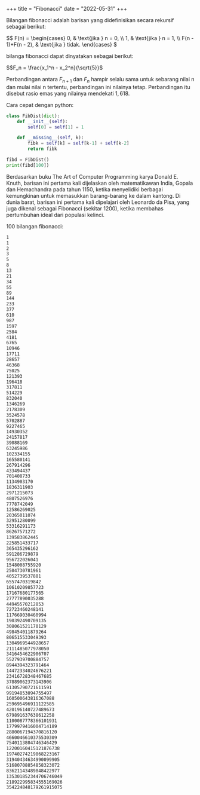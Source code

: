 +++
title = "Fibonacci"
date  = "2022-05-31"
+++

Bilangan fibonacci adalah barisan yang didefinisikan secara rekursif sebagai berikut:

$$
F(n) =
  \begin{cases}
    0, & \text{jika } n = 0, \\\\
    1, & \text{jika } n = 1, \\\\
    F(n - 1)+F(n - 2), & \text{jika } tidak.
  \end{cases}
$

bilanga fibonacci dapat dinyatakan sebagai berikut:

$$F_n = \frac{x_1^n - x_2^n}{\sqrt{5}}$

Perbandingan antara $F_{n+1}$ dan $F_{n}$ hampir selalu sama untuk sebarang nilai n dan mulai nilai n tertentu,
perbandingan ini nilainya tetap. Perbandingan itu disebut rasio emas yang nilainya mendekati $1,618$.

Cara cepat dengan python:

```python
class FibDist(dict):
    def __init__(self):
        self[0] = self[1] = 1

    def __missing__(self, k):
        fibk = self[k] = self[k-1] + self[k-2]
        return fibk

fibd = FibDist()
print(fibd[100])
```

Berdasarkan buku The Art of Computer Programming karya Donald E. Knuth, barisan ini pertama kali dijelaskan oleh
matematikawan India, Gopala dan Hemachandra pada tahun 1150, ketika menyelidiki berbagai kemungkinan untuk memasukkan
barang-barang ke dalam kantong. Di dunia barat, barisan ini pertama kali dipelajari oleh Leonardo da Pisa, yang juga
dikenal sebagai Fibonacci (sekitar 1200), ketika membahas pertumbuhan ideal dari populasi kelinci.

100 bilangan fibonacci:

```bash
1
1
2
3
5
8
13
21
34
55
89
144
233
377
610
987
1597
2584
4181
6765
10946
17711
28657
46368
75025
121393
196418
317811
514229
832040
1346269
2178309
3524578
5702887
9227465
14930352
24157817
39088169
63245986
102334155
165580141
267914296
433494437
701408733
1134903170
1836311903
2971215073
4807526976
7778742049
12586269025
20365011074
32951280099
53316291173
86267571272
139583862445
225851433717
365435296162
591286729879
956722026041
1548008755920
2504730781961
4052739537881
6557470319842
10610209857723
17167680177565
27777890035288
44945570212853
72723460248141
117669030460994
190392490709135
308061521170129
498454011879264
806515533049393
1304969544928657
2111485077978050
3416454622906707
5527939700884757
8944394323791464
14472334024676221
23416728348467685
37889062373143906
61305790721611591
99194853094755497
160500643816367088
259695496911122585
420196140727489673
679891637638612258
1100087778366101931
1779979416004714189
2880067194370816120
4660046610375530309
7540113804746346429
12200160415121876738
19740274219868223167
31940434634990099905
51680708854858323072
83621143489848422977
135301852344706746049
218922995834555169026
354224848179261915075
```
